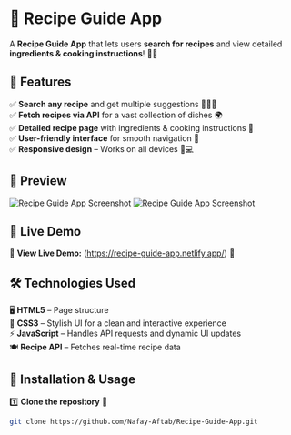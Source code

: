# 🍕 Recipe Guide App  

A **Recipe Guide App** that lets users **search for recipes** and view detailed **ingredients & cooking instructions**! 🥘✨  

## 🚀 Features  
✅ **Search any recipe** and get multiple suggestions 🔎👨‍🍳  
✅ **Fetch recipes via API** for a vast collection of dishes 🌍  
✅ **Detailed recipe page** with ingredients & cooking instructions 📜  
✅ **User-friendly interface** for smooth navigation 🎨  
✅ **Responsive design** – Works on all devices 📱💻  

## 📸 Preview  
![Recipe Guide App Screenshot](https://github.com/user-attachments/assets/ff3401b5-e498-4dcb-95fd-d2f4d829f211)
![Recipe Guide App Screenshot](https://github.com/user-attachments/assets/f275007b-e247-4d74-813b-e5a8c06595ce)



## 🔗 Live Demo  
🔗 **View Live Demo:** (https://recipe-guide-app.netlify.app/) 🚀  

## 🛠️ Technologies Used  
🖥️ **HTML5** – Page structure  
🎨 **CSS3** – Stylish UI for a clean and interactive experience  
⚡ **JavaScript** – Handles API requests and dynamic UI updates  
🍽️ **Recipe API** – Fetches real-time recipe data  

## 📂 Installation & Usage  
1️⃣ **Clone the repository** 🔽  
   ```sh
   git clone https://github.com/Nafay-Aftab/Recipe-Guide-App.git
